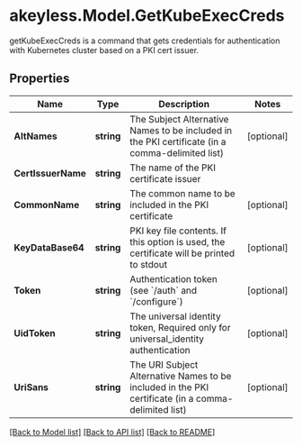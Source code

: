 # akeyless.Model.GetKubeExecCreds
getKubeExecCreds is a command that gets credentials for authentication with Kubernetes cluster based on a PKI cert issuer.
## Properties

Name | Type | Description | Notes
------------ | ------------- | ------------- | -------------
**AltNames** | **string** | The Subject Alternative Names to be included in the PKI certificate (in a comma-delimited list) | [optional] 
**CertIssuerName** | **string** | The name of the PKI certificate issuer | 
**CommonName** | **string** | The common name to be included in the PKI certificate | [optional] 
**KeyDataBase64** | **string** | PKI key file contents. If this option is used, the certificate will be printed to stdout | [optional] 
**Token** | **string** | Authentication token (see &#x60;/auth&#x60; and &#x60;/configure&#x60;) | [optional] 
**UidToken** | **string** | The universal identity token, Required only for universal_identity authentication | [optional] 
**UriSans** | **string** | The URI Subject Alternative Names to be included in the PKI certificate (in a comma-delimited list) | [optional] 

[[Back to Model list]](../README.md#documentation-for-models) [[Back to API list]](../README.md#documentation-for-api-endpoints) [[Back to README]](../README.md)

